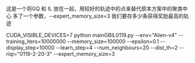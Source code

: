 这是一个将GQ 和 IL 放在一起，用较好的轨迹中的点来替代原本方案中的聚类中心
多了一个参数，--expert_memory_size=3
我们要存多少条获得奖励最高的轨迹

CUDA_VISIBLE_DEVICES=7 python mainGBIL0119.py --env="Alien-v4" --training_iters=10000000 --memory_size=100000 --epsilon=0.1 --display_step=10000 --learn_step=4 --num_neighbours=20 --dist_th=2 --riqi="0119-2-20-3" --expert_memory_size=3